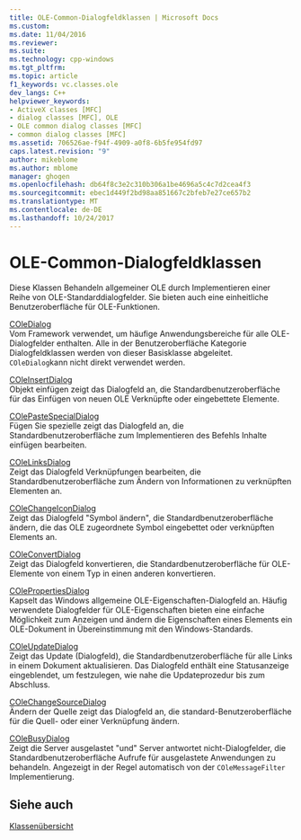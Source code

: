 ```yaml
---
title: OLE-Common-Dialogfeldklassen | Microsoft Docs
ms.custom: 
ms.date: 11/04/2016
ms.reviewer: 
ms.suite: 
ms.technology: cpp-windows
ms.tgt_pltfrm: 
ms.topic: article
f1_keywords: vc.classes.ole
dev_langs: C++
helpviewer_keywords:
- ActiveX classes [MFC]
- dialog classes [MFC], OLE
- OLE common dialog classes [MFC]
- common dialog classes [MFC]
ms.assetid: 706526ae-f94f-4909-a0f8-6b5fe954fd97
caps.latest.revision: "9"
author: mikeblome
ms.author: mblome
manager: ghogen
ms.openlocfilehash: db64f8c3e2c310b306a1be4696a5c4c7d2cea4f3
ms.sourcegitcommit: ebec1d449f2bd98aa851667c2bfeb7e27ce657b2
ms.translationtype: MT
ms.contentlocale: de-DE
ms.lasthandoff: 10/24/2017
---
```

# <a name="ole-common-dialog-classes"></a>OLE-Common-Dialogfeldklassen
Diese Klassen Behandeln allgemeiner OLE durch Implementieren einer Reihe von OLE-Standarddialogfelder. Sie bieten auch eine einheitliche Benutzeroberfläche für OLE-Funktionen.  
  
 [COleDialog](../mfc/reference/coledialog-class.md)  
 Vom Framework verwendet, um häufige Anwendungsbereiche für alle OLE-Dialogfelder enthalten. Alle in der Benutzeroberfläche Kategorie Dialogfeldklassen werden von dieser Basisklasse abgeleitet. `COleDialog`kann nicht direkt verwendet werden.  
  
 [COleInsertDialog](../mfc/reference/coleinsertdialog-class.md)  
 Objekt einfügen zeigt das Dialogfeld an, die Standardbenutzeroberfläche für das Einfügen von neuen OLE Verknüpfte oder eingebettete Elemente.  
  
 [COlePasteSpecialDialog](../mfc/reference/colepastespecialdialog-class.md)  
 Fügen Sie spezielle zeigt das Dialogfeld an, die Standardbenutzeroberfläche zum Implementieren des Befehls Inhalte einfügen bearbeiten.  
  
 [COleLinksDialog](../mfc/reference/colelinksdialog-class.md)  
 Zeigt das Dialogfeld Verknüpfungen bearbeiten, die Standardbenutzeroberfläche zum Ändern von Informationen zu verknüpften Elementen an.  
  
 [COleChangeIconDialog](../mfc/reference/colechangeicondialog-class.md)  
 Zeigt das Dialogfeld "Symbol ändern", die Standardbenutzeroberfläche ändern, die das OLE zugeordnete Symbol eingebettet oder verknüpften Elements an.  
  
 [COleConvertDialog](../mfc/reference/coleconvertdialog-class.md)  
 Zeigt das Dialogfeld konvertieren, die Standardbenutzeroberfläche für OLE-Elemente von einem Typ in einen anderen konvertieren.  
  
 [COlePropertiesDialog](../mfc/reference/colepropertiesdialog-class.md)  
 Kapselt das Windows allgemeine OLE-Eigenschaften-Dialogfeld an. Häufig verwendete Dialogfelder für OLE-Eigenschaften bieten eine einfache Möglichkeit zum Anzeigen und ändern die Eigenschaften eines Elements ein OLE-Dokument in Übereinstimmung mit den Windows-Standards.  
  
 [COleUpdateDialog](../mfc/reference/coleupdatedialog-class.md)  
 Zeigt das Update (Dialogfeld), die Standardbenutzeroberfläche für alle Links in einem Dokument aktualisieren. Das Dialogfeld enthält eine Statusanzeige eingeblendet, um festzulegen, wie nahe die Updateprozedur bis zum Abschluss.  
  
 [COleChangeSourceDialog](../mfc/reference/colechangesourcedialog-class.md)  
 Ändern der Quelle zeigt das Dialogfeld an, die standard-Benutzeroberfläche für die Quell- oder einer Verknüpfung ändern.  
  
 [COleBusyDialog](../mfc/reference/colebusydialog-class.md)  
 Zeigt die Server ausgelastet "und" Server antwortet nicht-Dialogfelder, die Standardbenutzeroberfläche Aufrufe für ausgelastete Anwendungen zu behandeln. Angezeigt in der Regel automatisch von der `COleMessageFilter` Implementierung.  
  
## <a name="see-also"></a>Siehe auch  
 [Klassenübersicht](../mfc/class-library-overview.md)

